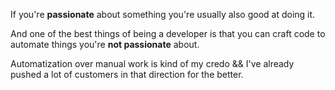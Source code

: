 If you're **passionate** about something you're usually also good at doing it.

And one of the best things of being a developer is that you can craft code to automate things you're **not passionate** about.

Automatization over manual work is kind of my credo <span align-middle font-mono italic text-fuchsia-700 mx-2>&&</span> I've already pushed a lot of customers in that direction for the better.
